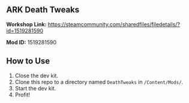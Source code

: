 ## ARK Death Tweaks

**Workshop Link:** https://steamcommunity.com/sharedfiles/filedetails/?id=1519281590

**Mod ID:** 1519281590

## How to Use

1. Close the dev kit.
2. Clone this repo to a directory named `DeathTweaks` in `/Content/Mods/`.
3. Start the dev kit.
4. Profit!
